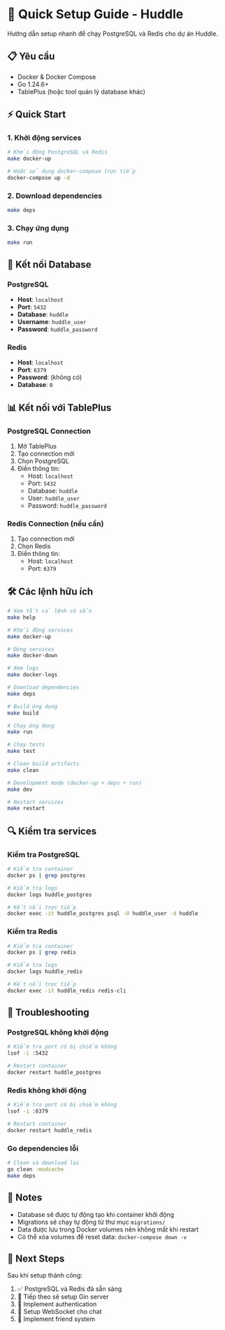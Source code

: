 # 🚀 Quick Setup Guide - Huddle

Hướng dẫn setup nhanh để chạy PostgreSQL và Redis cho dự án Huddle.

## 📋 Yêu cầu

- Docker & Docker Compose
- Go 1.24.6+
- TablePlus (hoặc tool quản lý database khác)

## ⚡ Quick Start

### 1. Khởi động services

```bash
# Khởi động PostgreSQL và Redis
make docker-up

# Hoặc sử dụng docker-compose trực tiếp
docker-compose up -d
```

### 2. Download dependencies

```bash
make deps
```

### 3. Chạy ứng dụng

```bash
make run
```

## 🔧 Kết nối Database

### PostgreSQL

- **Host**: `localhost`
- **Port**: `5432`
- **Database**: `huddle`
- **Username**: `huddle_user`
- **Password**: `huddle_password`

### Redis

- **Host**: `localhost`
- **Port**: `6379`
- **Password**: (không có)
- **Database**: `0`

## 📊 Kết nối với TablePlus

### PostgreSQL Connection

1. Mở TablePlus
2. Tạo connection mới
3. Chọn PostgreSQL
4. Điền thông tin:
   - Host: `localhost`
   - Port: `5432`
   - Database: `huddle`
   - User: `huddle_user`
   - Password: `huddle_password`

### Redis Connection (nếu cần)

1. Tạo connection mới
2. Chọn Redis
3. Điền thông tin:
   - Host: `localhost`
   - Port: `6379`

## 🛠️ Các lệnh hữu ích

```bash
# Xem tất cả lệnh có sẵn
make help

# Khởi động services
make docker-up

# Dừng services
make docker-down

# Xem logs
make docker-logs

# Download dependencies
make deps

# Build ứng dụng
make build

# Chạy ứng dụng
make run

# Chạy tests
make test

# Clean build artifacts
make clean

# Development mode (docker-up + deps + run)
make dev

# Restart services
make restart
```

## 🔍 Kiểm tra services

### Kiểm tra PostgreSQL

```bash
# Kiểm tra container
docker ps | grep postgres

# Kiểm tra logs
docker logs huddle_postgres

# Kết nối trực tiếp
docker exec -it huddle_postgres psql -U huddle_user -d huddle
```

### Kiểm tra Redis

```bash
# Kiểm tra container
docker ps | grep redis

# Kiểm tra logs
docker logs huddle_redis

# Kết nối trực tiếp
docker exec -it huddle_redis redis-cli
```

## 🚨 Troubleshooting

### PostgreSQL không khởi động

```bash
# Kiểm tra port có bị chiếm không
lsof -i :5432

# Restart container
docker restart huddle_postgres
```

### Redis không khởi động

```bash
# Kiểm tra port có bị chiếm không
lsof -i :6379

# Restart container
docker restart huddle_redis
```

### Go dependencies lỗi

```bash
# Clean và download lại
go clean -modcache
make deps
```

## 📝 Notes

- Database sẽ được tự động tạo khi container khởi động
- Migrations sẽ chạy tự động từ thư mục `migrations/`
- Data được lưu trong Docker volumes nên không mất khi restart
- Có thể xóa volumes để reset data: `docker-compose down -v`

## 🎯 Next Steps

Sau khi setup thành công:

1. ✅ PostgreSQL và Redis đã sẵn sàng
2. 🔄 Tiếp theo sẽ setup Gin server
3. 🔐 Implement authentication
4. 💬 Setup WebSocket cho chat
5. 👥 Implement friend system
